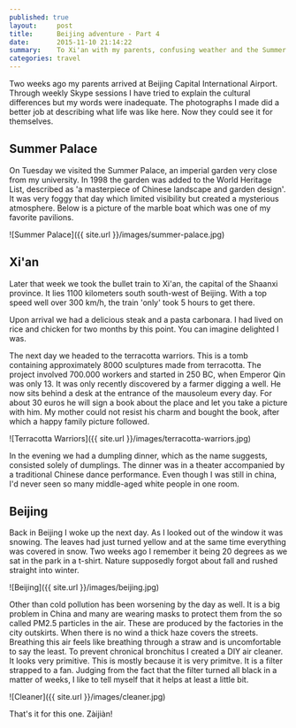 ```yaml
---
published: true
layout:     post
title:      Beijing adventure - Part 4
date:       2015-11-10 21:14:22
summary:    To Xi'an with my parents, confusing weather and the Summer Palace.
categories: travel
---
```


Two weeks ago my parents arrived at Beijing Capital International Airport. Through weekly Skype sessions I have tried to explain the cultural differences but my words were inadequate. The photographs I made did a better job at describing what life was like here. Now they could see it for themselves.

## Summer Palace
On Tuesday we visited the Summer Palace, an imperial garden very close from my university. In 1998 the garden was added to the World Heritage List, described as 'a masterpiece of Chinese landscape and garden design'. It was very foggy that day which limited visibility but created a mysterious atmosphere. Below is a picture of the marble boat which was one of my favorite pavilions.

![Summer Palace]({{ site.url }}/images/summer-palace.jpg)

## Xi'an
Later that week we took the bullet train to Xi'an, the capital of the Shaanxi province. It lies 1100 kilometers south south-west of Beijing. With a top speed well over 300 km/h, the train 'only' took 5 hours to get there.

Upon arrival we had a delicious steak and a pasta carbonara. I had lived on rice and chicken for two months by this point. You can imagine delighted I was.

The next day we headed to the terracotta warriors. This is a tomb containing approximately 8000 sculptures made from terracotta. The project involved 700.000 workers and started in 250 BC, when Emperor Qin was only 13. It was only recently discovered by a farmer digging a well. He now sits behind a desk at the entrance of the mausoleum every day. For about 30 euros he will sign a book about the place and let you take a picture with him. My mother could not resist his charm and bought the book, after which a happy family picture followed.

![Terracotta Warriors]({{ site.url }}/images/terracotta-warriors.jpg)

In the evening we had a dumpling dinner, which as the name suggests, consisted solely of dumplings. The dinner was in a theater accompanied by a traditional Chinese dance performance. Even though I was still in china, I'd never seen so many middle-aged white people in one room. 

## Beijing
Back in Beijing I woke up the next day. As I looked out of the window it was snowing. The leaves had just turned yellow and at the same time everything was covered in snow. Two weeks ago I remember it being 20 degrees as we sat in the park in a t-shirt. Nature supposedly forgot about fall and rushed straight into winter. 

![Beijing]({{ site.url }}/images/beijing.jpg)

Other than cold pollution has been worsening by the day as well. It is a big problem in China and many are wearing masks to protect them from the so called PM2.5 particles in the air. These are produced by the factories in the city outskirts. When there is no wind a thick haze covers the streets. Breathing this air feels like breathing through a straw and is uncomfortable to say the least. To prevent chronical bronchitus I created a DIY air cleaner. It looks very primitive. This is mostly because it is very primitve. It is a filter strapped to a fan. Judging from the fact that the filter turned all black in a matter of weeks, I like to tell myself that it helps at least a little bit.

![Cleaner]({{ site.url }}/images/cleaner.jpg)

That's it for this one. Zàijiàn!

